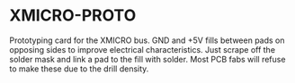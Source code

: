 # XMICRO-PROTO

Prototyping card for the XMICRO bus. GND and +5V fills between pads on opposing sides to improve electrical characteristics. Just scrape off the solder mask and link a pad to the fill with solder. Most PCB fabs will refuse to make these due to the drill density.
